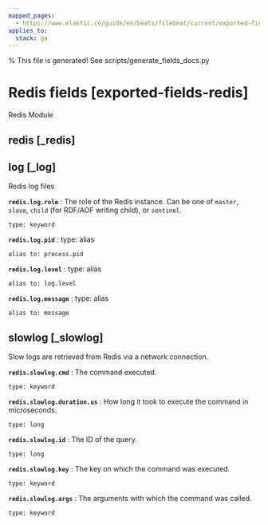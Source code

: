 ```yaml
---
mapped_pages:
  - https://www.elastic.co/guide/en/beats/filebeat/current/exported-fields-redis.html
applies_to:
  stack: ga
---
```


% This file is generated! See scripts/generate_fields_docs.py

# Redis fields [exported-fields-redis]

Redis Module

## redis [_redis]



## log [_log]

Redis log files

**`redis.log.role`**
:   The role of the Redis instance. Can be one of `master`, `slave`, `child` (for RDF/AOF writing child), or `sentinel`.

    type: keyword


**`redis.log.pid`**
:   type: alias

    alias to: process.pid


**`redis.log.level`**
:   type: alias

    alias to: log.level


**`redis.log.message`**
:   type: alias

    alias to: message


## slowlog [_slowlog]

Slow logs are retrieved from Redis via a network connection.

**`redis.slowlog.cmd`**
:   The command executed.

    type: keyword


**`redis.slowlog.duration.us`**
:   How long it took to execute the command in microseconds.

    type: long


**`redis.slowlog.id`**
:   The ID of the query.

    type: long


**`redis.slowlog.key`**
:   The key on which the command was executed.

    type: keyword


**`redis.slowlog.args`**
:   The arguments with which the command was called.

    type: keyword


